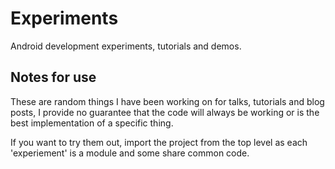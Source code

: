 # Experiments
Android development experiments, tutorials and demos.

## Notes for use
These are random things I have been working on for talks, tutorials and blog posts, I provide no guarantee that the code will always be working or is the best implementation of a specific thing. 

If you want to try them out, import the project from the top level as each 'experiement' is a module and some share common code. 
